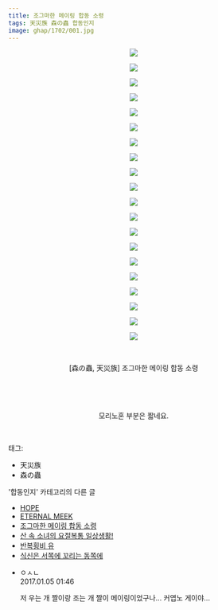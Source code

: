 ```yaml
---
title: 조그마한 메이링 합동 소령
tags: 天災族 森の蟲 합동인지
image: ghap/1702/001.jpg
---
```

<div class="article">
<p style="text-align: center; clear: none; float: none;"><img src="{{ site.nasurl }}/ghap/1702/001.jpg"/></p>
<p style="text-align: center; clear: none; float: none;"><img src="{{ site.nasurl }}/ghap/1702/002.jpg"/></p>
<p style="text-align: center; clear: none; float: none;"><img src="{{ site.nasurl }}/ghap/1702/003.jpg"/></p>
<p style="text-align: center; clear: none; float: none;"><img src="{{ site.nasurl }}/ghap/1702/004.jpg"/></p>
<p style="text-align: center; clear: none; float: none;"><img src="{{ site.nasurl }}/ghap/1702/005.jpg"/></p>
<p style="text-align: center; clear: none; float: none;"><img src="{{ site.nasurl }}/ghap/1702/006.jpg"/></p>
<p style="text-align: center; clear: none; float: none;"><img src="{{ site.nasurl }}/ghap/1702/007.jpg"/></p>
<p style="text-align: center; clear: none; float: none;"><img src="{{ site.nasurl }}/ghap/1702/008.jpg"/></p>
<p style="text-align: center; clear: none; float: none;"><img src="{{ site.nasurl }}/ghap/1702/009.jpg"/></p>
<p style="text-align: center; clear: none; float: none;"><img src="{{ site.nasurl }}/ghap/1702/010.jpg"/></p>
<p style="text-align: center; clear: none; float: none;"><img src="{{ site.nasurl }}/ghap/1702/011.jpg"/></p>
<p style="text-align: center; clear: none; float: none;"><img src="{{ site.nasurl }}/ghap/1702/012.jpg"/></p>
<p style="text-align: center; clear: none; float: none;"><img src="{{ site.nasurl }}/ghap/1702/013.jpg"/></p>
<p style="text-align: center; clear: none; float: none;"><img src="{{ site.nasurl }}/ghap/1702/014.jpg"/></p>
<p style="text-align: center; clear: none; float: none;"><img src="{{ site.nasurl }}/ghap/1702/015.jpg"/></p>
<p style="text-align: center; clear: none; float: none;"><img src="{{ site.nasurl }}/ghap/1702/016.jpg"/></p>
<p style="text-align: center; clear: none; float: none;"><img src="{{ site.nasurl }}/ghap/1702/017.jpg"/></p>
<p style="text-align: center; clear: none; float: none;"><img src="{{ site.nasurl }}/ghap/1702/018.jpg"/></p>
<p style="text-align: center; clear: none; float: none;"><img src="{{ site.nasurl }}/ghap/1702/019.jpg"/></p>
<p style="text-align: center; clear: none; float: none;"><img src="{{ site.nasurl }}/ghap/1702/020.jpg"/></p>
<p style="text-align: center; clear: none; float: none;"><br/></p>
<p style="text-align: center; clear: none; float: none;">[森の蟲, 天災族] 조그마한 메이링 합동 소령</p>
<p style="text-align: center; clear: none; float: none;"><br/></p>
<p style="text-align: center; clear: none; float: none;"><br/></p>
<p style="text-align: center; clear: none; float: none;">모리노혼 부분은 짧네요.</p>
<p><br/></p>
</div><div class="tagTrail">
<p>태그: </p>
<ul>
<li>天災族</li>
<li>森の蟲</li>
</ul>
</div><div class="another">
<p>'합동인지' 카테고리의 다른 글</p>
<ul>
<li><a href="/2016-08-20-ghap_1714">HOPE</a></li>
<li><a href="/2016-08-20-ghap_1711">ETERNAL MEEK</a></li>
<li><a href="/2016-08-19-ghap_1702">조그마한 메이링 합동 소령</a></li>
<li><a href="/2016-08-17-ghap_1649">산 속 소녀의 요절복통 일상생활!</a></li>
<li><a href="/2016-08-16-ghap_1608">반복횡비  유</a></li>
<li><a href="/2016-08-16-ghap_1601">식신은 서쪽에 꼬리는 동쪽에</a></li>
</ul>
</div><div class="cb_module cb_fluid">
<div class="cb_wrt cb_profile">
<div class="comment">
<ul>
<li class="cb_thumb_off" id="comment14883369">
<div class="cb_comment_area">
<div class="cb_info_area">
<div class="cb_section">
<span class="cb_nick_name">ㅇㅅㄴ</span>
</div>
<div class="cb_section">
<span class="cb_date">2017.01.05 01:46 </span>
</div>
</div>
<div class="cb_dsc_comment">
<p class="cb_dsc">
											저 우는 개 짤이랑 조는 개 짤이 메이링이었구나... 커엽노 게이야...
										</p>
</div>
</div></li>
</ul>
</div>
</div><!-- commentList close -->
</div>